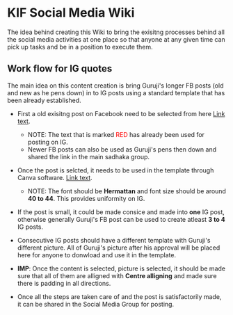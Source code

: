 # KIF Social Media Wiki
The idea behind creating this Wiki to bring the exisitng processes behind all the social media activities at one place so that anyone at any given time can pick up tasks and be in a position to execute them. 

## Work flow for IG quotes
The main idea on this content creation is bring Guruji's longer FB posts (old and new as he pens down) in to IG posts using a standard template that has been already established.

- First a old exisitng post on Facebook need to be selected from here [Link text](https://docs.google.com/document/d/1Mw4tf2YfnHDgrIGrHYYBXhd5mOV9fiJG/edit).
  - NOTE: The text that is marked <span style="color:red">RED</span> has already been used for posting on IG.
  - Newer FB posts can also be used as Guruji's pens then down and shared the link in the main sadhaka group.

- Once the post is selcted, it needs to be used in the template through Canva software. [Link text](https://www.canva.com/design/DAGbuGqdryo/iPflTrBEhxkqhGMomObJyA/edit?ui=eyJEIjp7IlAiOnsiQiI6ZmFsc2V9fX0).
    - NOTE: The font should be **Hermattan** and font size should be around **40 to 44**. This provides uniformity on IG.
 
- If the post is small, it could be made consice and made into **one** IG post, otherwise generally Guruji's FB post can be used to create atleast **3 to 4** IG posts.

- Consecutive IG posts should have a different template with Guruji's different picture. All of Guruji's picture after his approval will be placed here for anyone to donwload and use it in the template.

- **IMP**: Once the content is selected, picture is selected, it should be made sure that all of them are alligned with **Centre alligning** and made sure there is padding in all directions.

- Once all the steps are taken care of and the post is satisfactorily made, it can be shared in the Social Media Group for posting.
